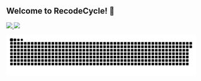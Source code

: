 ##  Welcome to RecodeCycle! 👋



 <div>
  <a href="https://github.com/RecodeCycle">
  <img height="180em" src="https://github-readme-stats.vercel.app/api?username=RecodeCycle&show_icons=true&theme=blueberry&include_all_commits=true&count_private=true"/>
  <img height="180em" src="https://github-readme-stats.vercel.app/api/top-langs/?username=RecodeCycle&layout=compact&langs_count=7&theme=blueberry"/>
</div>
     






 ![Snake animation](https://github.com/RecodeCycle/RecodeCycle/blob/output/github-contribution-grid-snake.svg)
     
</div>
